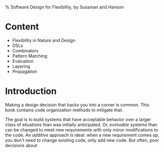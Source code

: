 % Software Design for Flexibility, by Sussman and Hanson

# Content

* Flexibility in Nature and Design
* DSLs
* Combinators
* Pattern Matching
* Evaluation
* Layering
* Propagation

# Introduction

Making a design decision that backs you into a corner is common. This book contains code organization methods to mitigate that.

The goal is to build systems that have acceptable behavior over a larger class of situations than was initially anticipated. Or, _evolvable_ systems than can be changed to meet new requirements with only minor modifications to the code. An _additive_ approach is ideal: when a new requirement comes up, you don't need to change existing code, only add new code. But often, poor decisions about 
